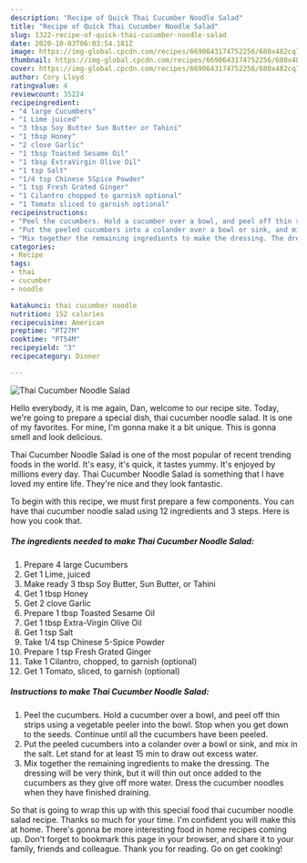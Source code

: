 ```yaml
---
description: "Recipe of Quick Thai Cucumber Noodle Salad"
title: "Recipe of Quick Thai Cucumber Noodle Salad"
slug: 1322-recipe-of-quick-thai-cucumber-noodle-salad
date: 2020-10-03T06:03:54.181Z
image: https://img-global.cpcdn.com/recipes/6690643174752256/680x482cq70/thai-cucumber-noodle-salad-recipe-main-photo.jpg
thumbnail: https://img-global.cpcdn.com/recipes/6690643174752256/680x482cq70/thai-cucumber-noodle-salad-recipe-main-photo.jpg
cover: https://img-global.cpcdn.com/recipes/6690643174752256/680x482cq70/thai-cucumber-noodle-salad-recipe-main-photo.jpg
author: Cory Lloyd
ratingvalue: 4
reviewcount: 35224
recipeingredient:
- "4 large Cucumbers"
- "1 Lime juiced"
- "3 tbsp Soy Butter Sun Butter or Tahini"
- "1 tbsp Honey"
- "2 clove Garlic"
- "1 tbsp Toasted Sesame Oil"
- "1 tbsp ExtraVirgin Olive Oil"
- "1 tsp Salt"
- "1/4 tsp Chinese 5Spice Powder"
- "1 tsp Fresh Grated Ginger"
- "1 Cilantro chopped to garnish optional"
- "1 Tomato sliced to garnish optional"
recipeinstructions:
- "Peel the cucumbers. Hold a cucumber over a bowl, and peel off thin strips using a vegetable peeler into the bowl. Stop when you get down to the seeds. Continue until all the cucumbers have been peeled."
- "Put the peeled cucumbers into a colander over a bowl or sink, and mix in the salt. Let stand for at least 15 min to draw out excess water."
- "Mix together the remaining ingredients to make the dressing. The dressing will be very think, but it will thin out once added to the cucumbers as they give off more water. Dress the cucumber noodles when they have finished draining."
categories:
- Recipe
tags:
- thai
- cucumber
- noodle

katakunci: thai cucumber noodle 
nutrition: 152 calories
recipecuisine: American
preptime: "PT27M"
cooktime: "PT54M"
recipeyield: "3"
recipecategory: Dinner

---
```



![Thai Cucumber Noodle Salad](https://img-global.cpcdn.com/recipes/6690643174752256/680x482cq70/thai-cucumber-noodle-salad-recipe-main-photo.jpg)

Hello everybody, it is me again, Dan, welcome to our recipe site. Today, we're going to prepare a special dish, thai cucumber noodle salad. It is one of my favorites. For mine, I'm gonna make it a bit unique. This is gonna smell and look delicious.

Thai Cucumber Noodle Salad is one of the most popular of recent trending foods in the world. It's easy, it's quick, it tastes yummy. It's enjoyed by millions every day. Thai Cucumber Noodle Salad is something that I have loved my entire life. They're nice and they look fantastic.




To begin with this recipe, we must first prepare a few components. You can have thai cucumber noodle salad using 12 ingredients and 3 steps. Here is how you cook that.

<!--inarticleads1-->

##### The ingredients needed to make Thai Cucumber Noodle Salad:

1. Prepare 4 large Cucumbers
1. Get 1 Lime, juiced
1. Make ready 3 tbsp Soy Butter, Sun Butter, or Tahini
1. Get 1 tbsp Honey
1. Get 2 clove Garlic
1. Prepare 1 tbsp Toasted Sesame Oil
1. Get 1 tbsp Extra-Virgin Olive Oil
1. Get 1 tsp Salt
1. Take 1/4 tsp Chinese 5-Spice Powder
1. Prepare 1 tsp Fresh Grated Ginger
1. Take 1 Cilantro, chopped, to garnish (optional)
1. Get 1 Tomato, sliced, to garnish (optional)




<!--inarticleads2-->

##### Instructions to make Thai Cucumber Noodle Salad:

1. Peel the cucumbers. Hold a cucumber over a bowl, and peel off thin strips using a vegetable peeler into the bowl. Stop when you get down to the seeds. Continue until all the cucumbers have been peeled.
1. Put the peeled cucumbers into a colander over a bowl or sink, and mix in the salt. Let stand for at least 15 min to draw out excess water.
1. Mix together the remaining ingredients to make the dressing. The dressing will be very think, but it will thin out once added to the cucumbers as they give off more water. Dress the cucumber noodles when they have finished draining.




So that is going to wrap this up with this special food thai cucumber noodle salad recipe. Thanks so much for your time. I'm confident you will make this at home. There's gonna be more interesting food in home recipes coming up. Don't forget to bookmark this page in your browser, and share it to your family, friends and colleague. Thank you for reading. Go on get cooking!
